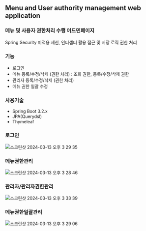 ## Menu and User authority management web application
### 메뉴 및 사용자 권한처리 수행 어드민페이지
Spring Security 미적용 세션, 인터셉터 활용 접근 및 저장 로직 권한 처리

### 기능
- 로그인
- 메뉴 등록/수정/삭제 (권한 처리) : 조회 권한, 등록/수정/삭제 권한
- 관리자 등록/수정/삭제 (권한 처리)
- 메뉴 권한 일괄 수정

### 사용기술
- Spring Boot 3.2.x
- JPA(Querydsl)
- Thymeleaf


### 로그인
![스크린샷 2024-03-13 오후 3 29 35](https://github.com/rainn66/authority-management/assets/42483843/a4c4b64f-4074-4de6-bfb4-d014a71c8347)


### 메뉴권한관리
![스크린샷 2024-03-13 오후 3 28 46](https://github.com/rainn66/authority-management/assets/42483843/9441c573-76c7-487d-9a81-836aa51e6ff5)


### 관리자/관리자권한관리
![스크린샷 2024-03-13 오후 3 33 39](https://github.com/rainn66/authority-management/assets/42483843/d8a935f0-7c5e-457b-a92d-693b830cb11a)


### 메뉴권한일괄관리
![스크린샷 2024-03-13 오후 3 29 06](https://github.com/rainn66/authority-management/assets/42483843/dabadb97-ed5b-4d36-967a-7e4542e799f2)
